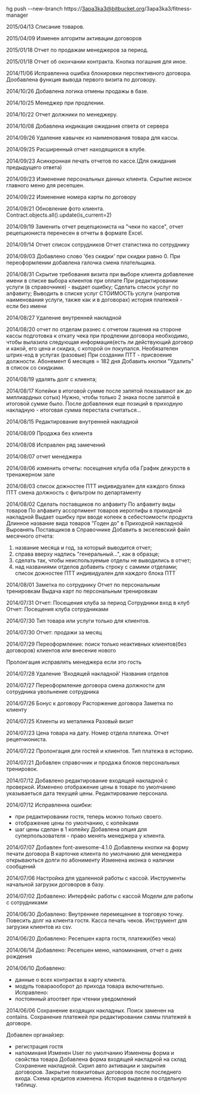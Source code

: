 hg push --new-branch https://3apa3ka3@bitbucket.org/3apa3ka3/fitness-manager

2015/04/13
Списание товаров.

2015/04/09
Изменен алгоритм активации договоров

2015/01/18
Отчет по продажам менеджеров за период.

2015/01/18
Отчет об окончании контракта.
Кнопка погашния для иное.

2014/11/06
Исправленна ошибка блокировки перспективного договора.
Дообавлена функция вывода первого визита по договору.

2014/10/26
Добавлена логика отмены продажы в базе.

2014/10/25
Менеджер при продлении.

2014/10/22
Отчет должники по менеджеру.

2014/10/08
Добавлена индикация ожидания ответа от сервера

2014/09/26
Удаление кавычек из наименования товара для кассы.

2014/09/25
Расширенный отчет находящихся в клубе.

2014/09/23
Асинхронная печать отчетов по кассе.(Для ожидания предыдущего ответа)

2014/09/23
Изменение персональных данных клиента.
Скрытие иконок главного меню для ресепшен.

2014/09/22
Изменение номера карты по договору

2014/09/21
Обновление фото клиента.
Contract.objects.all().update(is_current=2)

2014/09/19
Заменить отчет рецепциониста на "чеки по кассе",
отчет рецепциониста перенесен в отчеты в формате Excel.

2014/09/14
Отчет список сотрудников
Отчет статистика по сотруднику

2014/09/03
Добавлено слово 'без скидки' при скидки равно 0.
При переоформлении добавлена галочка смена плательщика.

2014/08/31
Скрытие требования визита при выборе клиента
добавление имени в списке выбора клиентов при оплате
При редактировании услуги (в справочнике) - выдает ошибку;
Сделать список услуг по алфавиту;
Выводить в списке услуг СТОИМОСТЬ услуги (напротив наименования услуги, также как и в договорах)
история платежей - если без имени

2014/08/27
Удаление внутренней накладной

2014/08/20
отчет по отделам разнес с отчетом гашения на стороне кассы
подготовка к откату чека
при продлении договора необходимо, чтобы вылазила следующая информация(есть ли действующий договор и какой, его цена и скидка, с которой он покупался.
Необязателен штрих-код в услугах (разовые)
При создании ПТТ - присвоение должности.
Абонемент 6 месяцев = 182 дня
Добавить кнопки "Удалить" в список со скидками.

2014/08/19
удалять долг с клиента;

2014/08/17
Копейки в итоговой сумме после запятой показывают аж до миллиардных сотых)
Нужно, чтобы только 2 знака после запятой в итоговой сумме было.
После добавления еще позиций в приходную накладную - 
итоговая сумма перестала считаться...

2014/08/15
Редактирование внутренней накладной

2014/08/09
Продажа без клиента

2014/08/08
Исправлен ряд замечений

2014/08/07
отчет менеджера

2014/08/06
изменить отчеты: посещения клуба оба
График дежурств в тренажерном зале

2014/08/03
список дожностее ПТТ индивидуален для каждого блока ПТТ
смена должность с фильтром по департаменту

2014/08/02
Сделать поставщиков по алфавиту
По алфавиту виды товаров
По алфавиту ассортимент товаров
иероглифы в приходной накладной
Выдает ошибку при вводе копеек в себестоимости продукта
Длинное название вида товаров
"Годен до" в Приходной накладной
Выровнять Поставщиков в Справочнике
Добавить в экселевский файл месячного отчета:
1) название месяца и год, за который выводится отчет;
2) справа вверху надпись "генеральный...", как в образце;
3) сделать так, чтобы неиспользуемые отделы не выводились в отчет;
4) над названиями отделов добавить строку с самими отделами;
список дожностее ПТТ индивидуален для каждого блока ПТТ

2014/08/01
Заметка по сотруднику
Отчет по персональным тренировкам
Выдача карт по персональным тренировкам

2014/07/31
Отчет: Посещения клуба за период
Сотрудники вход в клуб
Отчет: Посещения клуба сотрудниками

2014/07/30
Тип товара или услуги только для клиентов.

2014/07/30
Отчет: продажи за месяц

2014/07/29
Переоформление:
поиск только неактивных клиентов(без договоров) клиентов или внесение нового

Пролонгация исправлять менеджера если это гость

2014/07/28
Удаление 'Входящей накладной'
Названия отделов

2014/07/27
Переоформление договора
смена должности для сотрудника
увольнение сотрудника

2014/07/26
Бонус к договору
Расторжение договора
Заметка по клиенту

2014/07/25
Клиенты из металинка
Разовый визит

2014/07/23
Цена товара на дату.
Номер отдела платежа.
Отчет рецепчиониста.

2014/07/22
Пролонгация для гостей и клиентов.
Тип платежа в историю.

2014/07/21
Добавлен справочник и продажа блоков персональных тренировок.

2014/07/12
Добавлено редактирование входящей накладной с проверкой.
Изменено отображение цены в товаре по умолчанию указываеться дата текущей цены.
Редактирование персонала.

2014/07/12
Исправленна ошибки:
 - при редактировании гостя, теперь можно только своего.
 - отображение цены по умолчанию, с копейками
 - шаг цены сделан в 1 копейку
Добавлена опция для суперпользователя - право менять менеджера у клиента.

2014/07/07
Добавлен font-awesome-4.1.0
Добавлены кнопки на форму печати договора
В карточке клиента по умолчанию для менеджера открываються долги по абонименту
Изменена иконка о наличии сообщений

2014/07/06
Настройка для удаленной работы с кассой.
Инструменты начальной загрузки договоров в базу.

2014/07/02
Добавлено:
Интерфейс работы с кассой
Модели для работы с сотрудниками

2014/06/30
Добавлено:
Внутреннее перемещение в торговую точку.
Повесить долг на клиента гостя.
Касса печать чеков.
Инструмент для загрузки клиентов из csv.

2014/06/20
Добавлено:
Ресепшен карта гостя, платежи(без чека)

2014/06/14
Добавлено:
Ресепшен меню, напоминания, отчет о днях рождения

2014/06/10
Добавлено:
- данные о всех контрактах в карту клиента.
- модуль товараооборот до прихода товара включительно.
Исправлено:
- постоянный атоответ при чтении уведомлений

2014/06/06
Сохранение входящих накладных.
Поиск заменен на contains.
Сохранение платежей при редактировании схемы платежей в договоре.

Добавлен органайзер:
- регистрация гостя
- напоминаня
Изменен User по умолчанию
Изменены форма и свойства товара
Добавлена форма входящей накладной на склад
Сохранение накладной.
Скрип авто активации и закрытия договоров.
Закрытие повизитовых договоров после последнего входа.
Схема кредитов изменена. История выделена в отдельную таблицу.
